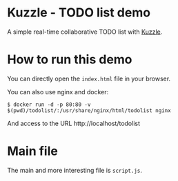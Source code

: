 # Kuzzle - TODO list demo

A simple real-time collaborative TODO list with [Kuzzle](https://github.com/kuzzleio/kuzzle).

# How to run this demo

You can directly open the `index.html` file in your browser.
 
You can also use nginx and docker:

    $ docker run -d -p 80:80 -v $(pwd)/todolist/:/usr/share/nginx/html/todolist nginx
    
And access to the URL http://localhost/todolist

# Main file

The main and more interesting file is `script.js`.